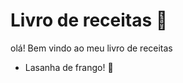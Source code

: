 # Livro de receitas :book:

olá! Bem vindo ao meu livro de receitas

-  Lasanha de frango! :chicken:
